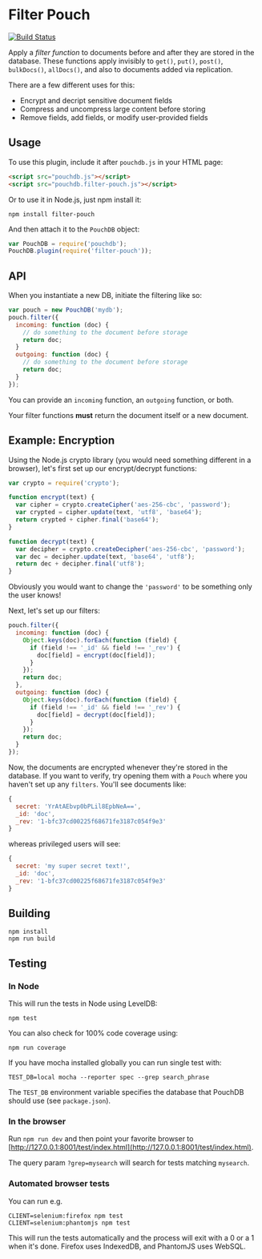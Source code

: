 Filter Pouch
=====

[![Build Status](https://travis-ci.org/nolanlawson/filter-pouch.svg)](https://travis-ci.org/nolanlawson/filter-pouch)

Apply a *filter function* to documents before and after they are stored in the database. These functions apply invisibly to `get()`, `put()`, `post()`, `bulkDocs()`, `allDocs()`, and also to documents added via replication.

There are a few different uses for this:

* Encrypt and decript sensitive document fields
* Compress and uncompress large content before storing
* Remove fields, add fields, or modify user-provided fields

Usage
----------

To use this plugin, include it after `pouchdb.js` in your HTML page:

```html
<script src="pouchdb.js"></script>
<script src="pouchdb.filter-pouch.js"></script>
```

Or to use it in Node.js, just npm install it:

```
npm install filter-pouch
```

And then attach it to the `PouchDB` object:

```js
var PouchDB = require('pouchdb');
PouchDB.plugin(require('filter-pouch'));
```

API
--------

When you instantiate a new DB, initiate the filtering like so:

```js
var pouch = new PouchDB('mydb');
pouch.filter({
  incoming: function (doc) {
    // do something to the document before storage
    return doc;
  }
  outgoing: function (doc) {
    // do something to the document before storage
    return doc;
  }
});
```

You can provide an `incoming` function, an `outgoing` function, or both.

Your filter functions **must** return the document itself or a new document.

Example: Encryption
----------

Using the Node.js crypto library (you would need something different in a browser), let's first set up our encrypt/decrypt functions:

```js
var crypto = require('crypto');

function encrypt(text) {
  var cipher = crypto.createCipher('aes-256-cbc', 'password');
  var crypted = cipher.update(text, 'utf8', 'base64');
  return crypted + cipher.final('base64');
}

function decrypt(text) {
  var decipher = crypto.createDecipher('aes-256-cbc', 'password');
  var dec = decipher.update(text, 'base64', 'utf8');
  return dec + decipher.final('utf8');
}
```

Obviously you would want to change the `'password'` to be something only the user knows!

Next, let's set up our filters:

```js
pouch.filter({
  incoming: function (doc) {
    Object.keys(doc).forEach(function (field) {
      if (field !== '_id' && field !== '_rev') {
        doc[field] = encrypt(doc[field]);
      }
    });
    return doc;
  },
  outgoing: function (doc) {
    Object.keys(doc).forEach(function (field) {
      if (field !== '_id' && field !== '_rev') {
        doc[field] = decrypt(doc[field]);
      }
    });
    return doc;
  }
});
```

Now, the documents are encrypted whenever they're stored in the database. If you want to verify, try opening them with a `Pouch` where you haven't set up any `filters`.  You'll see documents like:

```js
{
  secret: 'YrAtAEbvp0bPLil8EpbNeA==',
  _id: 'doc',
  _rev: '1-bfc37cd00225f68671fe3187c054f9e3'
}
```

whereas privileged users will see:

```js
{
  secret: 'my super secret text!',
  _id: 'doc',
  _rev: '1-bfc37cd00225f68671fe3187c054f9e3'
}
```

Building
----
    npm install
    npm run build


Testing
----

### In Node

This will run the tests in Node using LevelDB:

    npm test
    
You can also check for 100% code coverage using:

    npm run coverage

If you have mocha installed globally you can run single test with:
```
TEST_DB=local mocha --reporter spec --grep search_phrase
```

The `TEST_DB` environment variable specifies the database that PouchDB should use (see `package.json`).

### In the browser

Run `npm run dev` and then point your favorite browser to [http://127.0.0.1:8001/test/index.html](http://127.0.0.1:8001/test/index.html).

The query param `?grep=mysearch` will search for tests matching `mysearch`.

### Automated browser tests

You can run e.g.

    CLIENT=selenium:firefox npm test
    CLIENT=selenium:phantomjs npm test

This will run the tests automatically and the process will exit with a 0 or a 1 when it's done. Firefox uses IndexedDB, and PhantomJS uses WebSQL.